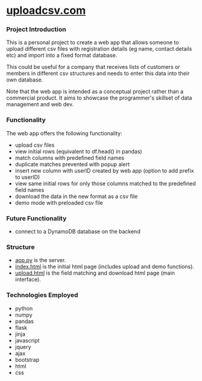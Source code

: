 # [uploadcsv.com](http://uploadcsv.com)
### Project Introduction
This is a personal project to create a web app that allows someone to upload different csv files with registration details (eg name, contact details etc) and import into a fixed format database.  

This could be useful for a company that receives lists of customers or members in different csv structures and needs to enter this data into their own database.

Note that the web app is intended as a conceptual project rather than a commercial product. It aims to showcase the programmer's skillset of data management and web dev.

### Functionality  
The web app offers the following functionality:
* upload csv files
* view initial rows (equivalent to df.head() in pandas)
* match columns with predefined field names
* duplicate matches prevented with popup alert
* insert new column with userID created by web app (option to add prefix to userID)
* view same initial rows for only those columns matched to the predefined field names
* download the data in the new format as a csv file
* demo mode with preloaded csv file

### Future Functionality
* connect to a DynamoDB database on the backend

### Structure
* [app.py](https://github.com/howardvickers/uploadcsv/blob/master/src/app.py) is the server.  
* [index.html](https://github.com/howardvickers/uploadcsv/blob/master/src/templates/index.html) is the initial html page (includes upload and demo functions).  
* [upload.html](https://github.com/howardvickers/uploadcsv/blob/master/src/templates/upload.html) is the field matching and download html page (main interface).  

### Technologies Employed
* python
* numpy
* pandas
* flask
* jinja
* javascript
* jquery
* ajax
* bootstrap
* html
* css

